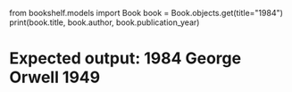 from bookshelf.models import Book
book = Book.objects.get(title="1984")
print(book.title, book.author, book.publication_year)
# Expected output: 1984 George Orwell 1949